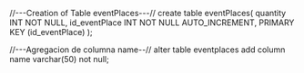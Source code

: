 //---Creation of Table eventPlaces---//
create table eventPlaces(
  quantity INT NOT NULL,
  id_eventPlace INT NOT NULL AUTO_INCREMENT,
  PRIMARY KEY (id_eventPlace)
  );
  
//---Agregacion de columna name--//
 alter table eventplaces add column name varchar(50) not null;
